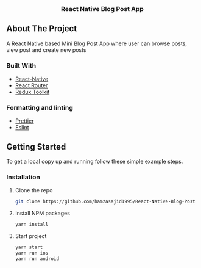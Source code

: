 <div id="top"></div>

<!-- PROJECT LOGO -->
<br />
<div align="center">

  <h3 align="center">React Native Blog Post App</h3>

</div>



<!-- ABOUT THE PROJECT -->
## About The Project

A React Native based Mini Blog Post App where user can browse posts, view post and create new posts

### Built With

* [React-Native](https://reactnative.dev/)
* [React Router](https://reactnavigation.org/)
* [Redux Toolkit](https://redux-toolkit.js.org/)

### Formatting and linting

* [Prettier](https://prettier.io/)
* [Eslint](https://eslint.org/)

<!-- GETTING STARTED -->
## Getting Started

To get a local copy up and running follow these simple example steps.

### Installation


1. Clone the repo
   ```sh
   git clone https://github.com/hamzasajid1995/React-Native-Blog-Post
   ```
2. Install NPM packages
   ```sh
   yarn install
   ```
3. Start project
   ```sh
   yarn start
   yarn run ios
   yarn run android
   ```
